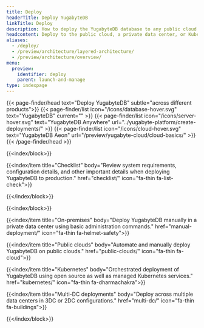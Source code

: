 ```yaml
---
title: Deploy
headerTitle: Deploy YugabyteDB
linkTitle: Deploy
description: How to deploy the YugabyteDB database to any public cloud or private data center or Kubernetes. Includes checklist and manual deployment options as well.
headcontent: Deploy to the public cloud, a private data center, or Kubernetes
aliases:
  - /deploy/
  - /preview/architecture/layered-architecture/
  - /preview/architecture/overview/
menu:
  preview:
    identifier: deploy
    parent: launch-and-manage
type: indexpage
---
```


{{< page-finder/head text="Deploy YugabyteDB" subtle="across different products">}}
  {{< page-finder/list icon="/icons/database-hover.svg" text="YugabyteDB" current="" >}}
  {{< page-finder/list icon="/icons/server-hover.svg" text="YugabyteDB Anywhere" url="../yugabyte-platform/create-deployments/" >}}
  {{< page-finder/list icon="/icons/cloud-hover.svg" text="YugabyteDB Aeon" url="/preview/yugabyte-cloud/cloud-basics/" >}}
{{< /page-finder/head >}}

{{<index/block>}}

  {{<index/item
    title="Checklist"
    body="Review system requirements, configuration details, and other important details when deploying YugabyteDB to production."
    href="checklist/"
    icon="fa-thin fa-list-check">}}

{{</index/block>}}

{{<index/block>}}

  {{<index/item
    title="On-premises"
    body="Deploy YugabyteDB manually in a private data center using basic administration commands."
    href="manual-deployment/"
    icon="fa-thin fa-helmet-safety">}}

  {{<index/item
    title="Public clouds"
    body="Automate and manually deploy YugabyteDB on public clouds."
    href="public-clouds/"
    icon="fa-thin fa-cloud">}}

  {{<index/item
    title="Kubernetes"
    body="Orchestrated deployment of YugabyteDB using open source as well as managed Kubernetes services."
    href="kubernetes/"
    icon="fa-thin fa-dharmachakra">}}

  {{<index/item
    title="Multi-DC deployments"
    body="Deploy across multiple data centers in 3DC or 2DC configurations."
    href="multi-dc/"
    icon="fa-thin fa-buildings">}}

{{</index/block>}}
